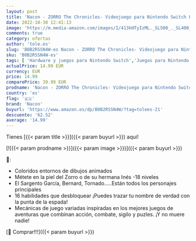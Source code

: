 ```yaml
---
layout: post
title: 'Nacon - ZORRO The Chronicles- Videojuego para Nintendo Switch Las Crónicas del Zorro [Versión Española]'
date: 2022-10-30 12:41:13
image: 'https://m.media-amazon.com/images/I/413kHTyIzML._SL500_._SL400_.jpg'
comments: true
category: ofertas
author: 'tole.es'
slug: 'B0B2RSSN4W-es Nacon - ZORRO The Chronicles- Videojuego para Nintendo...'
sku: 'B0B2RSSN4W-es'
tags: [ 'Hardware y juegos para Nintendo Switch','Juegos para Nintendo Switch','Videojuegos','nacon','nintendo','🇪🇸', ]
actualPrice: 14.99 EUR
currency: EUR
price: 14.99
comparePrice: 39.99 EUR
prodname: 'Nacon - ZORRO The Chronicles- Videojuego para Nintendo Switch Las Crónicas del Zorro [Versión Española]'
country: 'es'
flag: '🇪🇸'
brand: 'Nacon'
buyurl: 'https://www.amazon.es/dp/B0B2RSSN4W/?tag=tolees-21'
descuento: '62.52'
average: '14.99'
---
```


Tienes [{{< param title >}}]({{< param buyurl >}}) aqui!

[![{{< param prodname >}}]({{< param image >}})]({{< param buyurl >}})

🔎:

- Coloridos entornos de dibujos animados
- Métete en la piel del Zorro o de su hermana Inés -18 niveles
- El Sargento García, Bernard, Tornado…..Están todos los personajes principales
- 16 habilidades que desbloquear ¡Puedes trazar tu nombre de verdad con la punta de la espada!
- Mecánicas de juego variadas inspiradas en los mejores juegos de aventuras que combinan acción, combate, sigilo y puzles. ¡Y no muere nadie!

[🛒 Comprar!!!]({{< param buyurl >}})
